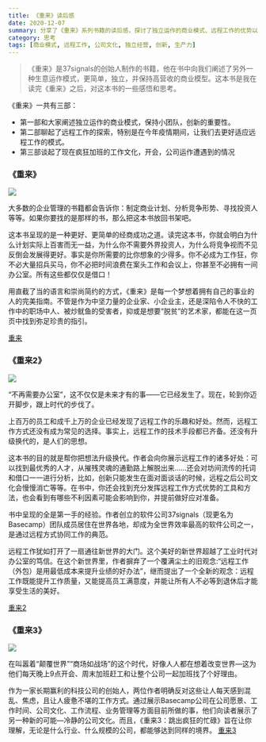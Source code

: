 ```yaml
---
title: 《重来》读后感
date: 2020-12-07
summary: 分享了《重来》系列书籍的读后感，探讨了独立运作的商业模式、远程工作的优势以及冷静的公司文化等内容。
category: 思考
tags: [商业模式, 远程工作, 公司文化, 独立经营, 创新, 生产力]
---
```


> 《重来》是37signals的创始人制作的书籍，他在书中向我们阐述了另外一种生意运作模式，更简单，独立，并保持高营收的商业模型。这本书是我在读完《重来》之后，对这本书的一些感悟和思考。

《重来》一共有三部：

- 第一部和大家阐述独立运作的商业模式，保持小团队，创新的重要性。
- 第二部聊起了远程工作的探索，特别是在今年疫情期间，让我们去更好适应远程工作的模式。
- 第三部谈起了现在疯狂加班的工作文化，开会，公司运作遭遇到的情况

### 《重来》

![](https://blog-1259751088.cos.ap-shanghai.myqcloud.com/20201011184505.jpg)

大多数的企业管理的书籍都会告诉你：制定商业计划、分析竞争形势、寻找投资人等等。如果你要找的是那样的书，那么把这本书放回书架吧。

这本书呈现的是一种更好、更简单的经商成功之道。读完这本书，你就会明白为什么计划实际上百害而无一益，为什么你不需要外界投资人，为什么将竞争视而不见反倒会发展得更好。事实是你所需要的比你想象的少得多。你不必成为工作狂，你不必大量招兵买马，你不必把时间浪费在案头工作和会议上，你甚至不必拥有一间办公室。所有这些都仅仅是借口！

用直截了当的语言和崇尚简约的方式，《重来》是每一个梦想着拥有自己的事业的人的完美指南。不管是作为中坚力量的企业家、小企业主，还是深陷令人不快的工作中的职场中人、被炒鱿鱼的受害者，抑或是想要“脱贫”的艺术家，都能在这一页页中找到弥足珍贵的指引。

[重来](https://book.douban.com/subject/5320866/)

### 《重来2》

![](https://blog-1259751088.cos.ap-shanghai.myqcloud.com/20201011184525.jpg)

“不再需要办公室”，这不仅仅是未来才有的事——它已经发生了。现在，轮到你迈开脚步，跟上时代的步伐了。

上百万的员工和成千上万的企业已经发现了远程工作的乐趣和好处。然而，远程工作方式还没有成为常见的选择。事实上，远程工作的技术手段都已齐备。还没有升级换代的，是人们的思想。

这本书的目的就是帮你把想法升级换代。作者会向你展示远程工作的诸多好处：可以找到最优秀的人才，从摧残灵魂的通勤路上解脱出来……还会对坊间流传的托词和借口一一进行分析，比如，创新只能发生在面对面谈话的时候，远程之后公司文化会慢慢消亡等等。在书中，你还会找到充分发挥远程工作方式优势的工具和方法，也会看到有哪些不利因素可能会影响到你，并提前做好应对准备。

书中呈现的全是第一手的经验。作者创立的软件公司37signals（现更名为Basecamp）团队成员居住在世界各地，却成为全世界效率最高的软件公司之一，是通过远程方式协同工作的典范。

远程工作犹如打开了一扇通往新世界的大门。这个美好的新世界超越了工业时代对办公室的笃信。在这个新世界里，作者摒弃了一个覆满尘土的旧观念:“远程工作（外包）是用最低成本来提升业绩的好办法”，继而提出了一个全新的观念：远程工作既能提升工作质量，又能提高员工满意度，并能让所有人不必等到退休后才能享受生活的美好。

[重来2](https://book.douban.com/subject/25861795/)

### 《重来3》

![](https://blog-1259751088.cos.ap-shanghai.myqcloud.com/20201011193834.jpg)

在叫嚣着“颠覆世界”“商场如战场”的这个时代，好像人人都在想着改变世界—这为他们每天晚上9点开会、周末加班赶工和让整个公司一起加班找了个好理由。

作为一家长期赢利的科技公司的创始人，两位作者明确反对这些让人每天感到混乱、焦虑，且让人疲惫不堪的工作方式。通过展示Basecamp公司在公司愿景、工作时间、公司文化、工作流程、业务管理等方面目前所做的事，他们向读者展示了另一种新的可能—冷静的公司文化。而且，《重来3：跳出疯狂的忙碌》旨在让你理解，无论是什么行业、什么规模的公司，都能够达到同样的境界。
[重来3](https://book.douban.com/subject/35135787/)